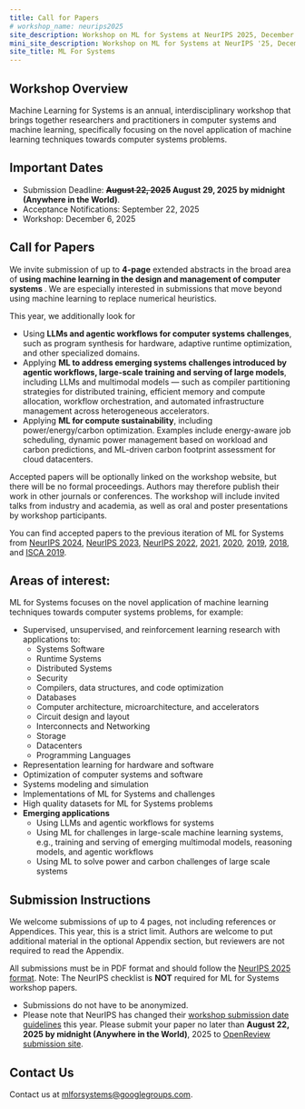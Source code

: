```yaml
---
title: Call for Papers
# workshop_name: neurips2025
site_description: Workshop on ML for Systems at NeurIPS 2025, December 6, 2025
mini_site_description: Workshop on ML for Systems at NeurIPS '25, December 6, 2025
site_title: ML For Systems
---
```

<div class="inner clearfix">
    <section class="main-content call_for_papers_section overview_section">
        <h2>Workshop Overview</h2>
        <p>Machine Learning for Systems is an annual, interdisciplinary workshop that brings together researchers and practitioners in computer systems and machine learning, specifically focusing on the novel application of machine learning techniques towards computer systems problems.</p>
        <h2>Important Dates</h2>
            <ul>
                <li>Submission Deadline: <b><s>August 22, 2025</s> August 29, 2025 by midnight (Anywhere in the World)</b>.</li>
                <li>Acceptance Notifications: September 22, 2025</li>
                <li>Workshop: December 6, 2025</li></ul>
        <h2>Call for Papers</h2>
        <p>We invite submission of up to <b>4-page</b> extended abstracts in the broad area of <b>using machine learning in the design and management of computer systems </b>.
        We are especially interested in submissions that move beyond using machine learning to replace numerical heuristics. </p>
        <p>This year, we additionally look for
            <ul>
                <li>Using <b> LLMs and agentic workflows for computer systems challenges</b>, such as program synthesis for hardware, adaptive runtime optimization, and other specialized domains.</li>
                <li>Applying <b>ML to address emerging systems challenges introduced by agentic workflows, large-scale training and serving of large models</b>, including LLMs and multimodal models — such as compiler partitioning strategies for distributed training, efficient memory and compute allocation, workflow orchestration, and automated infrastructure management across heterogeneous accelerators.</li>
                <li>Applying <b>ML for compute sustainability</b>, including power/energy/carbon optimization. Examples include energy-aware job scheduling, dynamic power management based on workload and carbon predictions, and ML-driven carbon footprint assessment for cloud datacenters.</li>
            </ul>
        </p>
        <p>Accepted papers will be optionally linked on the workshop website, but there will be no formal proceedings. Authors may therefore publish their work in other journals or conferences. The workshop will include invited talks from industry and academia, as well as oral and poster presentations by workshop participants.</p>
         <p>
                You can find accepted papers to the previous iteration of ML for Systems from <a href="/neurips2024/accepted_papers.html">NeurIPS 2024</a>, <a href="/neurips2023/accepted_papers.html">NeurIPS 2023</a>, <a href="/neurips2022/accepted_papers.html">NeurIPS 2022</a>, <a href="/neurips2021/accepted_papers.html">2021</a>, <a href="/neurips2020/accepted_papers.html">2020</a>, <a href="/neurips2019/accepted_papers.html">2019</a>, <a href="/neurips2018/accepted_papers.html">2018</a>, and <a href="/isca2019/accepted_papers.html">ISCA 2019</a>.
        </p>
    </section>
</div>
<div class="areas_of_interest_section">
    <div class="inner clearfix">
        <section class="main-content">
            <h2>Areas of interest:</h2>
            <p>
            ML for Systems focuses on the novel application of machine learning techniques towards computer systems problems, for example:
            <ul>
                <li>Supervised, unsupervised, and reinforcement learning research with applications to:
                    <ul>
                        <li>Systems Software</li>
                        <li>Runtime Systems</li>
                        <li>Distributed Systems</li>
                        <li>Security</li>
                        <li>Compilers, data structures, and code optimization</li>
                        <li>Databases</li>
                        <li>Computer architecture, microarchitecture, and accelerators</li>
                        <li>Circuit design and layout</li>
                        <li>Interconnects and Networking</li>
                        <li>Storage</li>
                        <li>Datacenters</li>
                        <li>Programming Languages</li>
                    </ul></li>
                <li>Representation learning for hardware and software</li>
                <li>Optimization of computer systems and software</li>
                <li>Systems modeling and simulation</li>
                <li>Implementations of ML for Systems and challenges</li>
                <li>High quality datasets for ML for Systems problems</li>
                <li><b>Emerging applications</b>
                    <ul>
                        <li>Using LLMs and agentic workflows for systems </li>
                        <li>Using ML for challenges in large-scale machine learning systems, e.g., training and serving of emerging multimodal models, reasoning models, and agentic workflows </li>
                        <li>Using ML to solve power and carbon challenges of large scale systems</li>
                    </ul>
                </li>
            </ul>

<div class="submission_section">
    <div class="inner clearfix">
        <section class="main-content">
            <h2>Submission Instructions</h2>
            <p>
                We welcome submissions of up to 4 pages, not including references or Appendices. This year, this is a strict limit. Authors are welcome to put additional material in the optional Appendix section, but reviewers are not required to read the Appendix.
            </p>
            <p>
                All submissions must be in PDF format and should follow the <a href="latex/neurips_2025.sty">NeurIPS 2025 format</a>. Note: The NeurIPS checklist is <b>NOT</b> required for ML for Systems workshop papers.
            </p>
            <ul>
                <li>Submissions do not have to be anonymized.</li>
                <li>Please note that NeurIPS has changed their <a href="https://neurips.cc/Conferences/2025/Dates">workshop submission date guidelines</a> this year. Please submit your paper no later than <b>August 22, 2025 by midnight (Anywhere in the World)</b>, 2025 to <a href="https://openreview.net/group?id=NeurIPS.cc/2025/Workshop/MLForSys">OpenReview submission site</a>.</li>
            </ul>
        </section>
    </div>
</div>
<div class="contact-us-section">
    <div class="inner clearfix">
        <section class="main-content">
            <h2>Contact Us</h2>
            <p>
                Contact us at <a href="mailto:mlforsystems@googlegroups.com">mlforsystems@googlegroups.com</a>.
            </p>
        </section>
    </div>
</div>
